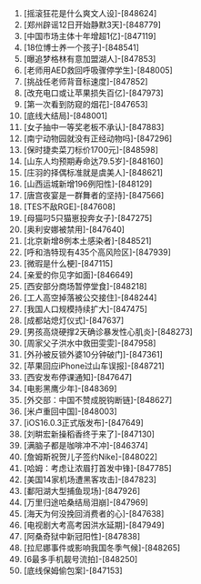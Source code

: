 
1. [摇滚狂花是什么爽文人设]-[848624]
1. [郑州辟谣12日开始静默3天]-[848779]
1. [中国市场主体十年增超1亿]-[847119]
1. [18位博士养一个孩子]-[848541]
1. [曝追梦格林有意加盟湖人]-[847853]
1. [老师用AED救回呼吸骤停学生]-[848005]
1. [挑战任老师背音标速度]-[847852]
1. [改充电口或让苹果损失百亿]-[847973]
1. [第一次看到防窥的烟花]-[847653]
1. [底线大结局]-[848001]
1. [女子抽中一等奖老板不承认]-[847883]
1. [南宁动物园就没有正经动物吗]-[847296]
1. [保时捷卖菜刀标价1700元]-[848598]
1. [山东人均预期寿命达79.5岁]-[848160]
1. [庄羽的择偶标准就是虞美人]-[848621]
1. [山西运城新增196例阳性]-[848129]
1. [唐宫夜宴是一群舞者的坚持]-[847566]
1. [TES不敌RGE]-[847608]
1. [母猫叼5只猫崽投奔女子]-[847275]
1. [奥利安娜被禁用]-[847640]
1. [北京新增8例本土感染者]-[848521]
1. [呼和浩特现有435个高风险区]-[847939]
1. [微瑕是什么梗]-[847115]
1. [亲爱的你见字如面]-[846649]
1. [西安部分商场暂停堂食]-[848218]
1. [工人高空掉落被公交接住]-[848244]
1. [我国人口规模持续扩大]-[847475]
1. [成都站熄灯仪式]-[847637]
1. [男孩高烧硬撑2天确诊暴发性心肌炎]-[848273]
1. [周家父子洪水中救田雯雯]-[847958]
1. [外孙被反锁外婆10分钟破门]-[847361]
1. [苹果回应iPhone过山车误报]-[848721]
1. [西安发布停课通知]-[847647]
1. [电影黑鹰少年]-[848369]
1. [外交部：中国不赞成脱钩断链]-[848627]
1. [米卢重回中国]-[848003]
1. [iOS16.0.3正式版发布]-[847649]
1. [刘畊宏新操稻香终于来了]-[847130]
1. [满脑子都是咖啡冲不冲]-[846374]
1. [詹姆斯祝贺儿子签约Nike]-[848022]
1. [哈姆：考虑让浓眉打首发中锋]-[847785]
1. [美国14家机场遭黑客攻击]-[847823]
1. [鄱阳湖大型捕鱼现场]-[847926]
1. [万里归途哈桑结局泪崩]-[847969]
1. [海天为何没挽回消费者的心]-[847638]
1. [电视剧大考高考因洪水延期]-[847949]
1. [阿桑奇狱中新冠阳性]-[847838]
1. [拉尼娜事件或影响我国冬季气候]-[848265]
1. [6最多手机靓号流拍]-[848250]
1. [底线保姆偷包案]-[847153]